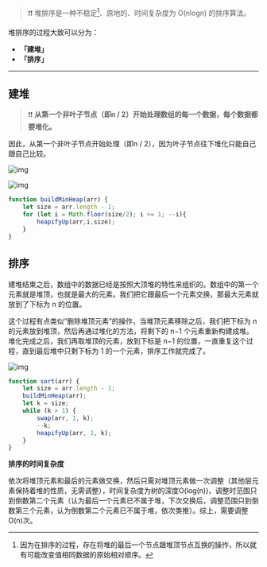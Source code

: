 > :heavy_exclamation_mark::heavy_exclamation_mark: 堆排序是一种不稳定[^1]、原地的、时间复杂度为 O(nlogn) 的排序算法。



堆排序的过程大致可以分为：

+ **「建堆」**
+ **「排序」**

----------

## 建堆

> :heavy_exclamation_mark::heavy_exclamation_mark: **从第一个非叶子节点（即n / 2）开始处理数组的每一个数据，每个数据都要堆化。**



因此，从第一个非叶子节点开始处理（即n / 2），因为叶子节点往下堆化只能自己跟自己比较。

![img](https://static001.geekbang.org/resource/image/50/1e/50c1e6bc6fe68378d0a66bdccfff441e.jpg?wh=1142*807)

![img](https://static001.geekbang.org/resource/image/aa/9d/aabb8d15b1b92d5e040895589c60419d.jpg?wh=1142*856)



~~~js
function buildMinHeap(arr) {
    let size = arr.length - 1;
    for (let i = Math.floor(size/2); i >= 1; --i){
        heapifyUp(arr,i,size);
    }
}
~~~



## 排序

建堆结束之后，数组中的数据已经是按照大顶堆的特性来组织的。数组中的第一个元素就是堆顶，也就是最大的元素。我们把它跟最后一个元素交换，那最大元素就放到了下标为 n 的位置。

这个过程有点类似“删除堆顶元素”的操作，当堆顶元素移除之后，我们把下标为 n 的元素放到堆顶，然后再通过堆化的方法，将剩下的 n−1 个元素重新构建成堆。堆化完成之后，我们再取堆顶的元素，放到下标是 n−1 的位置，一直重复这个过程，直到最后堆中只剩下标为 1 的一个元素，排序工作就完成了。

![img](https://static001.geekbang.org/resource/image/23/d1/23958f889ca48dbb8373f521708408d1.jpg)



~~~js
function sort(arr) {
    let size = arr.length - 1;
    buildMinHeap(arr);
    let k = size;
    while (k > 1) {
        swap(arr, 1, k);
        --k;
        heapifyUp(arr, 1, k);
    }
}
~~~



**排序的时间复杂度**

依次将堆顶元素和最后的元素做交换，然后只需对堆顶元素做一次调整（其他层元素保持着堆的性质，无需调整），时间复杂度为树的深度O(log(n))，调整时范围只到倒数第二个元素（认为最后一个元素已不属于堆，下次交换后，调整范围只到倒数第三个元素，认为倒数第二个元素已不属于堆，依次类推）。综上，需要调整O(n)次。





[^1]: 因为在排序的过程，存在将堆的最后一个节点跟堆顶节点互换的操作，所以就有可能改变值相同数据的原始相对顺序。

